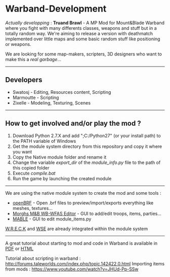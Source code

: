 # Warband-Development

_Actually developping_ : **Truand Brawl** - A MP Mod for Mount&Blade Warband where you fight with many differents classes, weapons and stuff but in a totally random way. We're aiming to release a version with deathmatch implemented over little maps and some basic random stuff like positioning or weapons.

We are looking for some map-makers, scripters, 3D designers who want to make this a *real garbage*...

***

## Developers

- Swatosj - Editing, Resources content, Scripting 
- Marmoutte - Scripting
- Zixelle - Modeling, Texturing, Scenes

***

## How to get involved and/or play the mod ?

1. Download Python 2.7.X and add ";C:/Python27" (or your install path) to the PATH variable of Windows 
2. Get the module system directory from this repository and copy it where you want
3. Copy the Native module folder and rename it
4. Change the variable _export_dir_ of the _module_info.py_ file to the path of this copied folder
5. Execute _compile.bat_
6. Run the game by launching the created module


***

We are using the native module system to create the mod and some tools :
- [openBRF](http://www.mbrepository.com/file.php?id=1466) - Open .brf files to preview/import/exports everything like meshes, textures...
- [Morghs M&B WB-WFAS Editor](https://drive.google.com/file/d/1cC2UVnQXdsMFxt7PepGbCWtNcOau4CiA/view) - GUI to add/edit troops, items, parties...
- [MABLE](http://www.mbrepository.com/file.php?id=2659) - GUI to edit module_items.py

[W.R.E.C.K](http://forums.taleworlds.com/index.php/topic,325102.0.html) and [WSE](http://forums.taleworlds.com/index.php/topic,324890.0.html) are already integrated within the module system

***

A great tutorial about starting to mod and code in Warband is available in [PDF](http://www.freewebs.com/jikbyond/40kTut/M&B%20Module%20System%20Doc2-3.pdf) or [HTML](http://forums.taleworlds.com/index.php/board,12.0.html)

Tutorial about scripting in warband : http://forums.taleworlds.com/index.php/topic,142422.0.html
Importing items from mods : https://www.youtube.com/watch?v=JHUd-Pp-SSw
